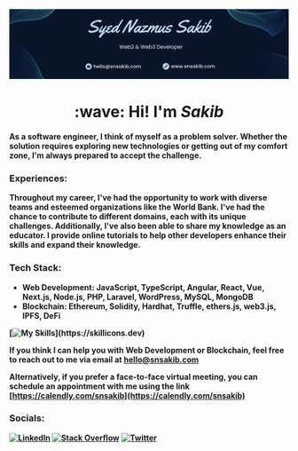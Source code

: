 <img src="./assets/img/banner.jpg">

<h1 align="center"> 
 :wave: Hi! I'm <b><i>Sakib</i><b>
</h1>
<!-- <h3 align="center">Full-Stack Web Developer @ <a href="https://kaz.com.bd/">Kaz Software Limited</a> </h3> -->

As a software engineer, I think of myself as a problem solver. Whether the solution requires exploring new technologies or getting out of my comfort zone, I'm always prepared to accept the challenge.

### **Experiences:**
Throughout my career, I've had the opportunity to work with diverse teams and esteemed organizations like the **World Bank**. I've had the chance to contribute to different domains, each with its unique challenges.
Additionally, I've also been able to share my knowledge as an educator. I provide online tutorials to help other developers enhance their skills and expand their knowledge.
 
### **Tech Stack:**
- Web Development: JavaScript, TypeScript, Angular, React, Vue, Next.js, Node.js, PHP, Laravel, WordPress, MySQL, MongoDB
- Blockchain: Ethereum, Solidity, Hardhat, Truffle, ethers.js, web3.js, IPFS, DeFi

[![My Skills](https://skillicons.dev/icons?i=html,css,sass,tailwind,bootstrap,js,ts,angular,react,vue,nodejs,nextjs,php,laravel,wordpress,git,mongodb,mysql,solidity,py,r,,)](https://skillicons.dev)
 
If you think I can help you with **Web Development** or **Blockchain**, feel free to reach out to me via email at [hello@snsakib.com](mailto:hello@snsakib.com)

Alternatively, if you prefer a face-to-face virtual meeting, you can schedule an appointment with me using the link [https://calendly.com/snsakib](https://calendly.com/snsakib)

### **Socials:**
[![LinkedIn](https://img.shields.io/badge/LinkedIn-%230077B5.svg?logo=linkedin&logoColor=white)](https://linkedin.com/in/s-n-sakib) [![Stack Overflow](https://img.shields.io/badge/-Stackoverflow-FE7A16?logo=stack-overflow&logoColor=white)](https://stackoverflow.com/users/9611676) [![Twitter](https://img.shields.io/badge/Twitter-%231DA1F2.svg?logo=Twitter&logoColor=white)](https://twitter.com/syed_n_sakib)
 
<!-- ### **GitHub Stats:**
![](https://github-readme-stats.vercel.app/api?username=snsakib&theme=tokyonight&hide_border=true&include_all_commits=false&count_private=true)<br/>
![](https://github-readme-stats.vercel.app/api/top-langs/?username=snsakib&theme=tokyonight&hide_border=true&include_all_commits=false&count_private=true&layout=compact) -->


